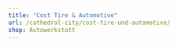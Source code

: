 ```yaml
---
title: "Cost Tire & Automotive"
url: /cathedral-city/cost-tire-und-automotive/
shop: Autowerkstatt
---
```

